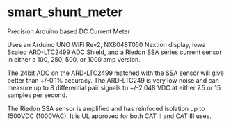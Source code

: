 # smart_shunt_meter

Precision Arduino based DC Current Meter

Uses an Arduino UNO WiFi Rev2, NX8048T050 Nextion display, Iowa Scaled ARD-LTC2499 ADC Shield, and a 
Riedon SSA series current sensor in either a 100, 250, 500, or 1000 amp version.

The 24bit ADC on the ARD-LTC2499 matched with the SSA sensor will give better than +/-0.1% accuracy.
The ARD-LTC249 is very low noise and can measure up to 8 differential pair signals to +/-2.048 VDC
at either 7.5 or 15 samples per second.

The Riedon SSA sensor is amplified and has reinfoced isolation up to 1500VDC (1000VAC). 
It is UL approved for both CAT II and CAT III uses.
